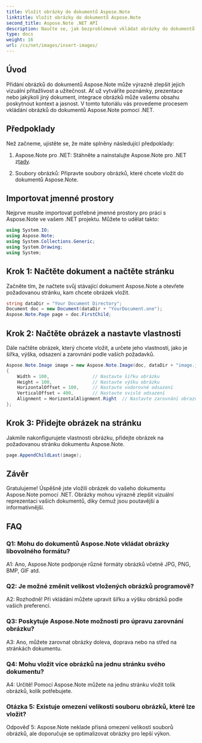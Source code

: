 ```yaml
---
title: Vložit obrázky do dokumentů Aspose.Note
linktitle: Vložit obrázky do dokumentů Aspose.Note
second_title: Aspose.Note .NET API
description: Naučte se, jak bezproblémově vkládat obrázky do dokumentů Aspose.Note pomocí .NET pro lepší vizuální obsah. Pro snadnou integraci postupujte podle našeho podrobného průvodce.
type: docs
weight: 16
url: /cs/net/images/insert-images/
---
```

## Úvod

Přidání obrázků do dokumentů Aspose.Note může výrazně zlepšit jejich vizuální přitažlivost a užitečnost. Ať už vytváříte poznámky, prezentace nebo jakýkoli jiný dokument, integrace obrázků může vašemu obsahu poskytnout kontext a jasnost. V tomto tutoriálu vás provedeme procesem vkládání obrázků do dokumentů Aspose.Note pomocí .NET.

## Předpoklady

Než začneme, ujistěte se, že máte splněny následující předpoklady:

1.  Aspose.Note pro .NET: Stáhněte a nainstalujte Aspose.Note pro .NET z[tady](https://releases.aspose.com/note/net/).
   
2. Soubory obrázků: Připravte soubory obrázků, které chcete vložit do dokumentů Aspose.Note.

## Importovat jmenné prostory

Nejprve musíte importovat potřebné jmenné prostory pro práci s Aspose.Note ve vašem .NET projektu. Můžete to udělat takto:

```csharp
using System.IO;
using Aspose.Note;
using System.Collections.Generic;
using System.Drawing;
using System;
```

## Krok 1: Načtěte dokument a načtěte stránku

Začněte tím, že načtete svůj stávající dokument Aspose.Note a otevřete požadovanou stránku, kam chcete obrázek vložit.

```csharp
string dataDir = "Your Document Directory";
Document doc = new Document(dataDir + "YourDocument.one");
Aspose.Note.Page page = doc.FirstChild;
```

## Krok 2: Načtěte obrázek a nastavte vlastnosti

Dále načtěte obrázek, který chcete vložit, a určete jeho vlastnosti, jako je šířka, výška, odsazení a zarovnání podle vašich požadavků.

```csharp
Aspose.Note.Image image = new Aspose.Note.Image(doc, dataDir + "image.jpg")
{
    Width = 100,                // Nastavte šířku obrázku
    Height = 100,               // Nastavte výšku obrázku
    HorizontalOffset = 100,     // Nastavte vodorovné odsazení
    VerticalOffset = 400,       // Nastavte svislé odsazení
    Alignment = HorizontalAlignment.Right  // Nastavte zarovnání obrazu
};
```

## Krok 3: Přidejte obrázek na stránku

Jakmile nakonfigurujete vlastnosti obrázku, přidejte obrázek na požadovanou stránku dokumentu Aspose.Note.

```csharp
page.AppendChildLast(image);
```

## Závěr

Gratulujeme! Úspěšně jste vložili obrázek do vašeho dokumentu Aspose.Note pomocí .NET. Obrázky mohou výrazně zlepšit vizuální reprezentaci vašich dokumentů, díky čemuž jsou poutavější a informativnější.

## FAQ

### Q1: Mohu do dokumentů Aspose.Note vkládat obrázky libovolného formátu?

A1: Ano, Aspose.Note podporuje různé formáty obrázků včetně JPG, PNG, BMP, GIF atd.

### Q2: Je možné změnit velikost vložených obrázků programově?

A2: Rozhodně! Při vkládání můžete upravit šířku a výšku obrázků podle vašich preferencí.

### Q3: Poskytuje Aspose.Note možnosti pro úpravu zarovnání obrázku?

A3: Ano, můžete zarovnat obrázky doleva, doprava nebo na střed na stránkách dokumentu.

### Q4: Mohu vložit více obrázků na jednu stránku svého dokumentu?

A4: Určitě! Pomocí Aspose.Note můžete na jednu stránku vložit tolik obrázků, kolik potřebujete.

### Otázka 5: Existuje omezení velikosti souboru obrázků, které lze vložit?

Odpověď 5: Aspose.Note neklade přísná omezení velikosti souborů obrázků, ale doporučuje se optimalizovat obrázky pro lepší výkon.